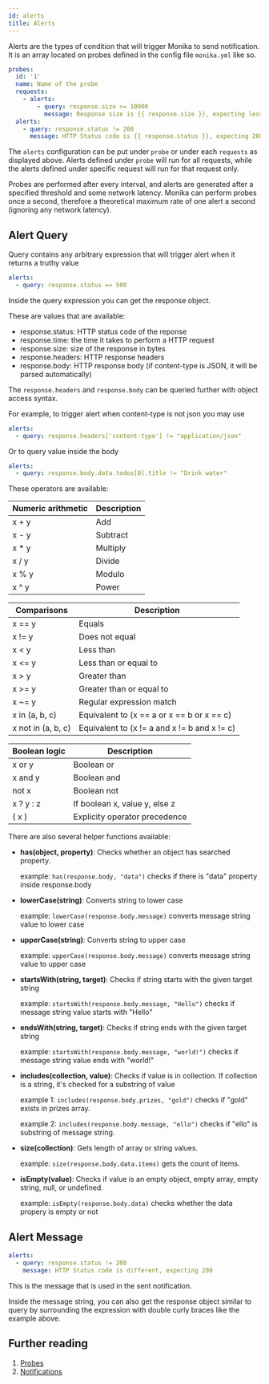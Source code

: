 ```yaml
---
id: alerts
title: Alerts
---
```


Alerts are the types of condition that will trigger Monika to send notification. It is an array located on probes defined in the config file `monika.yml` like so.

```yaml
probes:
  id: '1'
  name: Name of the probe
  requests:
    - alerts:
        - query: response.size >= 10000
          message: Response size is {{ response.size }}, expecting less than 10000
  alerts:
    - query: response.status != 200
      message: HTTP Status code is {{ response.status }}, expecting 200
```

The `alerts` configuration can be put under `probe` or under each `requests` as displayed above. Alerts defined under `probe` will run for all requests, while the alerts defined under specific request will run for that request only.

Probes are performed after every interval, and alerts are generated after a specified threshold and some network latency. Monika can perform probes once a second, therefore a theoretical maximum rate of one alert a second (ignoring any network latency).

## Alert Query

Query contains any arbitrary expression that will trigger alert when it returns a truthy value

```yml
alerts:
  - query: response.status == 500
```

Inside the query expression you can get the response object.

These are values that are available:

- response.status: HTTP status code of the reponse
- response.time: the time it takes to perform a HTTP request
- response.size: size of the response in bytes
- response.headers: HTTP response headers
- response.body: HTTP response body (if content-type is JSON, it will be parsed automatically)

The `response.headers` and `response.body` can be queried further with object access syntax.

For example, to trigger alert when content-type is not json you may use

```yml
alerts:
  - query: response.headers['content-type'] != "application/json"
```

Or to query value inside the body

```yml
alerts:
  - query: response.body.data.todos[0].title != "Drink water"
```

These operators are available:

| Numeric arithmetic | Description |
| ------------------ | ----------- |
| x + y              | Add         |
| x - y              | Subtract    |
| x \* y             | Multiply    |
| x / y              | Divide      |
| x % y              | Modulo      |
| x ^ y              | Power       |

| Comparisons        | Description                                  |
| ------------------ | -------------------------------------------- |
| x == y             | Equals                                       |
| x != y             | Does not equal                               |
| x < y              | Less than                                    |
| x <= y             | Less than or equal to                        |
| x > y              | Greater than                                 |
| x >= y             | Greater than or equal to                     |
| x ~= y             | Regular expression match                     |
| x in (a, b, c)     | Equivalent to (x == a or x == b or x == c)   |
| x not in (a, b, c) | Equivalent to (x != a and x != b and x != c) |

| Boolean logic | Description                   |
| ------------- | ----------------------------- |
| x or y        | Boolean or                    |
| x and y       | Boolean and                   |
| not x         | Boolean not                   |
| x ? y : z     | If boolean x, value y, else z |
| ( x )         | Explicity operator precedence |

There are also several helper functions available:

- **has(object, property)**: Checks whether an object has searched property.

  example: `has(response.body, "data")` checks if there is "data" property inside response.body

- **lowerCase(string)**: Converts string to lower case

  example: `lowerCase(response.body.message)` converts message string value to lower case

- **upperCase(string)**: Converts string to upper case

  example: `upperCase(response.body.message)` converts message string value to upper case

- **startsWith(string, target)**: Checks if string starts with the given target string

  example: `startsWith(response.body.message, "Hello")` checks if message string value starts with "Hello"

- **endsWith(string, target)**: Checks if string ends with the given target string

  example: `startsWith(response.body.message, "world!")` checks if message string value ends with "world!"

- **includes(collection, value)**: Checks if value is in collection. If collection is a string, it's checked for a substring of value

  example 1: `includes(response.body.prizes, "gold")` checks if "gold" exists in prizes array.

  example 2: `includes(response.body.message, "ello")` checks if "ello" is substring of message string.

- **size(collection)**: Gets length of array or string values.

  example: `size(response.body.data.items)` gets the count of items.

- **isEmpty(value)**: Checks if value is an empty object, empty array, empty string, null, or undefined.

  example: `isEmpty(response.body.data)` checks whether the data propery is empty or not

## Alert Message

```yml
alerts:
  - query: response.status != 200
    message: HTTP Status code is different, expecting 200
```

This is the message that is used in the sent notification.

Inside the message string, you can also get the response object similar to query by surrounding the expression with double curly braces like the example above.

## Further reading

1. [Probes](./probes)
2. [Notifications](./notifications)
